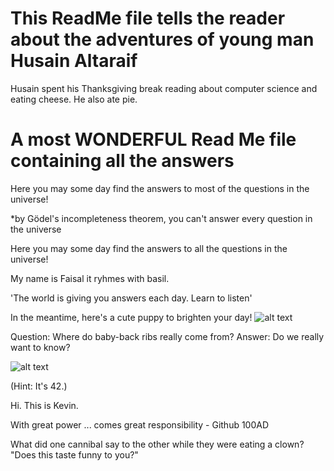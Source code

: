 
# This ReadMe file tells the reader about the adventures of young man Husain Altaraif

Husain spent his Thanksgiving break reading about computer science and eating cheese. He also ate pie.

# A most WONDERFUL Read Me file containing all the answers

Here you may some day find the answers to most of the questions in the universe!

*by Gödel's incompleteness theorem, you can't answer every question in the universe

Here you may some day find the answers to all the questions in the universe! 

My name is Faisal it ryhmes with basil.

'The world is giving you answers each day. Learn to listen'

In the meantime, here's a cute puppy to brighten your day!
![alt text](http://www.zarias.com/wp-content/uploads/2015/12/61-cute-puppies.jpg)

Question: Where do baby-back ribs really come from?
Answer: Do we really want to know?

![alt text](http://media3.giphy.com/media/sIIhZliB2McAo/giphy.gif)

(Hint: It's 42.)

Hi. This is Kevin. 

With great power ... comes great responsibility - Github 100AD

What did one cannibal say to the other while they were eating a clown?
"Does this taste funny to you?"

